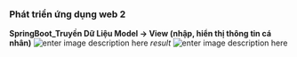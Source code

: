 ### **Phát triển ứng dụng web 2**

**SpringBoot_Truyền Dữ Liệu Model -> View (nhập, hiển thị thông tin cá nhân)**
![enter image description here](https://files.catbox.moe/1o7sfq.png)
*result*
![enter image description here](https://files.catbox.moe/46gf5f.png)

